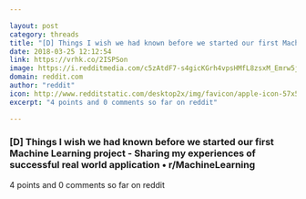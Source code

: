 ```yaml
---

layout: post
category: threads
title: "[D] Things I wish we had known before we started our first Machine Learning project - Sharing my experiences of successful real world application"
date: 2018-03-25 12:12:54
link: https://vrhk.co/2ISPSon
image: https://i.redditmedia.com/c5zAtdF7-s4gicKGrh4vpsHMfL8zsxM_Emrw5ji-87g.jpg?w=320&s=381e962ba5e288a33609412b77766b4a
domain: reddit.com
author: "reddit"
icon: http://www.redditstatic.com/desktop2x/img/favicon/apple-icon-57x57.png
excerpt: "4 points and 0 comments so far on reddit"

---
```


### [D] Things I wish we had known before we started our first Machine Learning project - Sharing my experiences of successful real world application • r/MachineLearning

4 points and 0 comments so far on reddit